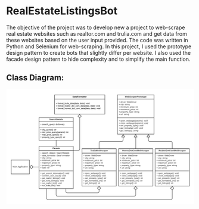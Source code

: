 # RealEstateListingsBot

The objective of the project was to develop new a project to web-scrape real estate websites such as realtor.com and
trulia.com
and get data from these websites based on the user input provided. The code was written in Python and Selenium for
web-scraping.
In this project, I used the prototype design pattern to create bots that slightly differ per website. I also used the
facade design
pattern to hide complexity and to simplify the main function.

## Class Diagram:
![alt text](UMLclass.png)
